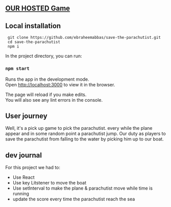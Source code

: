 ## [ OUR HOSTED Game ](https://distracted-fermi-fd0be9.netlify.com/)


## Local installation
```
 git clone https://github.com/ebraheemabbas/save-the-parachutist.git
 cd save-the-parachutist
 npm i 
```
In the project directory, you can run:

### `npm start`

Runs the app in the development mode.<br />
Open [http://localhost:3000](http://localhost:3000) to view it in the browser.

The page will reload if you make edits.<br />
You will also see any lint errors in the console.

## User journey
Well, it's a pick up game to pick the parachutist.
every while the plane appear and in some random point a parachutist jump.
Our duty as players to save the parachutist from falling to the water by picking him up to our boat.

## dev journal
For this project we had to:<br />
* Use React
* Use key Litstener to move the boat
* Use setInterval to make the plane & parachutist move while time is running
* update the score every time the parachutist reach the sea
